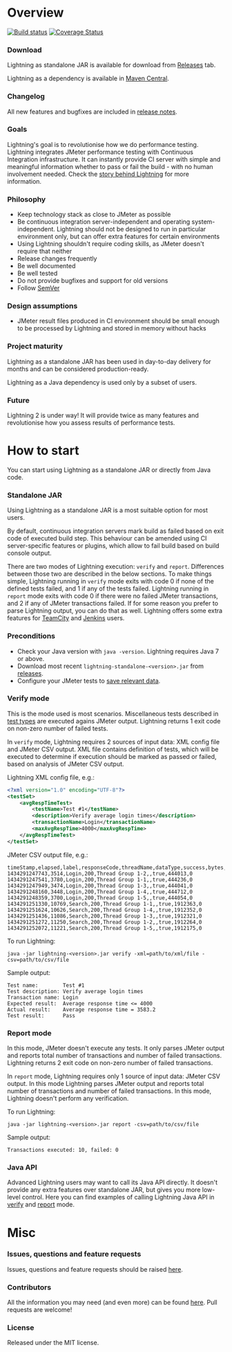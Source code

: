 # Overview

[![Build status](https://api.travis-ci.org/automatictester/lightning.svg?branch=master)](https://travis-ci.org/automatictester/lightning)
[![Coverage Status](https://coveralls.io/repos/automatictester/lightning/badge.svg?branch=master)](https://coveralls.io/r/automatictester/lightning?branch=master)

### Download

Lightning as standalone JAR is available for download from [Releases](https://github.com/automatictester/lightning/releases) tab.

Lightning as a dependency is available in [Maven Central](http://search.maven.org/#search|gav|1|g%3A%22uk.co.automatictester%22%20AND%20a%3A%22lightning%22).

### Changelog

All new features and bugfixes are included in [release notes](https://github.com/automatictester/lightning/releases).

### Goals

Lightning's goal is to revolutionise how we do performance testing. Lightning integrates JMeter performance testing with Continuous Integration infrastructure. It can instantly provide CI server with simple and meaningful information whether to pass or fail the build - with no human involvement needed. Check the [story behind Lightning](https://github.com/automatictester/lightning/wiki/Story-Behind-Lightning) for more information.

### Philosophy

- Keep technology stack as close to JMeter as possible
- Be continuous integration server-independent and operating system-independent. Lightning should not be designed to run in particular environment only, but can offer extra features for certain environments
- Using Lightning shouldn't require coding skills, as JMeter doesn't require that neither
- Release changes frequently
- Be well documented
- Be well tested
- Do not provide bugfixes and support for old versions
- Follow [SemVer](http://semver.org)

### Design assumptions

- JMeter result files produced in CI environment should be small enough to be processed by Lightning and stored in memory without hacks

### Project maturity

Lightning as a standalone JAR has been used in day-to-day delivery for months and can be considered production-ready.

Lightning as a Java dependency is used only by a subset of users.

### Future

Lightning 2 is under way! It will provide twice as many features and revolutionise how you assess results of performance tests.

# How to start

You can start using Lightning as a standalone JAR or directly from Java code.

### Standalone JAR

Using Lightning as a standalone JAR is a most suitable option for most users.

By default, continuous integration servers mark build as failed based on exit code of executed build step. This behaviour can be amended using CI server-specific features or plugins, which allow to fail build based on build console output.

There are two modes of Lightning execution: `verify` and `report`. Differences between those two are described in the below sections. To make things simple, Lightning running in `verify` mode exits with code 0 if none of the defined tests failed, and 1 if any of the tests failed. Lightning running in `report` mode exits with code 0 if there were no failed JMeter transactions, and 2 if any of JMeter transactions failed. If for some reason you prefer to parse Lightning output, you can do that as well. Lightning offers some extra features for [TeamCity](https://github.com/automatictester/lightning/wiki/Enhanced-TeamCity-Integration) and [Jenkins](https://github.com/automatictester/lightning/wiki/Enhanced-Jenkins-Integration) users.

### Preconditions

- Check your Java version with `java -version`. Lightning requires Java 7 or above.
- Download most recent `lightning-standalone-<version>.jar` from [releases](https://github.com/automatictester/lightning/releases).
- Configure your JMeter tests to [save relevant data](https://github.com/automatictester/lightning/wiki/Configure-JMeter-to-Save-Relevant-Data).

### Verify mode

This is the mode used is most scenarios. Miscellaneous tests described in [test types](https://github.com/automatictester/lightning/wiki/Test-Types) are executed agains JMeter output. Lightning returns 1 exit code on non-zero number of failed tests.

In `verify` mode, Lightning requires 2 sources of input data: XML config file and JMeter CSV output. XML file contains definition of tests, which will be executed to determine if execution should be marked as passed or failed, based on analysis of JMeter CSV output.

Lightning XML config file, e.g.:

```xml
<?xml version="1.0" encoding="UTF-8"?>
<testSet>
    <avgRespTimeTest>
        <testName>Test #1</testName>
        <description>Verify average login times</description>
        <transactionName>Login</transactionName>
        <maxAvgRespTime>4000</maxAvgRespTime>
    </avgRespTimeTest>
</testSet>
```

JMeter CSV output file, e.g.:

```
timeStamp,elapsed,label,responseCode,threadName,dataType,success,bytes,Latency
1434291247743,3514,Login,200,Thread Group 1-2,,true,444013,0
1434291247541,3780,Login,200,Thread Group 1-1,,true,444236,0
1434291247949,3474,Login,200,Thread Group 1-3,,true,444041,0
1434291248160,3448,Login,200,Thread Group 1-4,,true,444712,0
1434291248359,3700,Login,200,Thread Group 1-5,,true,444054,0
1434291251330,10769,Search,200,Thread Group 1-1,,true,1912363,0
1434291251624,10626,Search,200,Thread Group 1-4,,true,1912352,0
1434291251436,11086,Search,200,Thread Group 1-3,,true,1912321,0
1434291251272,11250,Search,200,Thread Group 1-2,,true,1912264,0
1434291252072,11221,Search,200,Thread Group 1-5,,true,1912175,0
```

To run Lightning:

`java -jar lightning-<version>.jar verify -xml=path/to/xml/file -csv=path/to/csv/file`

Sample output:

```
Test name:        Test #1
Test description: Verify average login times
Transaction name: Login
Expected result:  Average response time <= 4000
Actual result:    Average response time = 3583.2
Test result:      Pass
```

### Report mode

In this mode, JMeter doesn't execute any tests. It only parses JMeter output and reports total number of transactions and number of failed transactions. Lightning returns 2 exit code on non-zero number of failed transactions.

In `report` mode, Lightning requires only 1 source of input data: JMeter CSV output. In this mode Lightning parses JMeter output and reports total number of transactions and number of failed transactions. In this mode, Lightning doesn't perform any verification.

To run Lightning:

`java -jar lightning-<version>.jar report -csv=path/to/csv/file`

Sample output:

`Transactions executed: 10, failed: 0`

### Java API

Advanced Lightning users may want to call its Java API directly. It doesn't provide any extra features over standalone JAR, but gives you more low-level control. Here you can find examples of calling Lightning Java API in [verify](https://github.com/automatictester/lightning-java-api-tests/blob/master/src/test/java/uk/co/automatictester/lightning/java/api/tests/VerifyTest.java) and [report](https://github.com/automatictester/lightning-java-api-tests/blob/master/src/test/java/uk/co/automatictester/lightning/java/api/tests/ReportTest.java) mode.

# Misc

### Issues, questions and feature requests

Issues, questions and feature requests should be raised [here](https://github.com/automatictester/lightning/issues).

### Contributors

All the information you may need (and even more) can be found [here](https://github.com/automatictester/lightning/wiki/Info-for-Contributors). Pull requests are welcome!

### License

Released under the MIT license.
